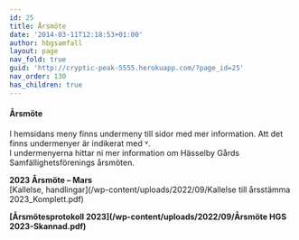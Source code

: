 ```yaml
---
id: 25
title: Årsmöte
date: '2014-03-11T12:18:53+01:00'
author: hbgsamfall
layout: page
nav_fold: true
guid: 'http://cryptic-peak-5555.herokuapp.com/?page_id=25'
nav_order: 130
has_children: true
---
```


#### Årsmöte  

I hemsidans meny finns undermeny till sidor med mer information. Att det finns undermenyer är indikerat med ˅.  
I undermenyerna hittar ni mer information om Hässelby Gårds Samfällighetsförenings årsmöten.    

**2023 Årsmöte – Mars**  
[Kallelse, handlingar](/wp-content/uploads/2022/09/Kallelse till årsstämma 2023_Komplett.pdf)

**[Årsmötesprotokoll 2023](/wp-content/uploads/2022/09/Årsmöte HGS 2023-Skannad.pdf)**
